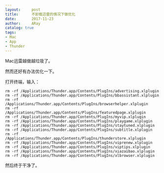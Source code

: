 ```yaml
---
layout:     post
title:      不卸载迅雷的情况下做优化
date:       2017-11-23
author:     ARay
catalog: true
tags:
- Mac
- App
- Thunder
---
```

Mac迅雷越做越垃圾了。

然而还好有办法优化一下。

打开终端，输入：

	rm -rf /Applications/Thunder.app/Contents/PlugIns/advertising.xlplugin
	rm -rf /Applications/Thunder.app/Contents/PlugIns/bbassistant.xlplugin
	rm -rf /Applications/Thunder.app/Contents/PlugIns/browserhelper.xlplugin
	rm -rf /Applications/Thunder.app/Contents/PlugIns/featuredpage.xlplugin
	rm -rf /Applications/Thunder.app/Contents/PlugIns/myvip.xlplugin
	rm -rf /Applications/Thunder.app/Contents/PlugIns/playgame.xlplugin
	rm -rf /Applications/Thunder.app/Contents/PlugIns/staytuned.xlplugin
	rm -rf /Applications/Thunder.app/Contents/PlugIns/subtitle.xlplugin
	rm -rf /Applications/Thunder.app/Contents/PlugIns/thunderstore.xlplugin
	rm -rf /Applications/Thunder.app/Contents/PlugIns/viprenew.xlplugin
	rm -rf /Applications/Thunder.app/Contents/PlugIns/viptips.xlplugin
	rm -rf /Applications/Thunder.app/Contents/PlugIns/xiazaibao.xlplugin
	rm -rf /Applications/Thunder.app/Contents/PlugIns/xlbrowser.xlplugin

然后终于干净了。